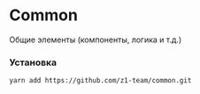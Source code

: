 # Common
Общие элементы (компоненты, логика и т.д.)

### Установка
`yarn add https://github.com/z1-team/common.git`
